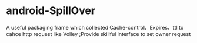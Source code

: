 android-SpillOver
=================

A useful packaging frame which collected Cache-control、Expires、ttl to cahce http request like Volley ;Provide skillful interface to set owner request
